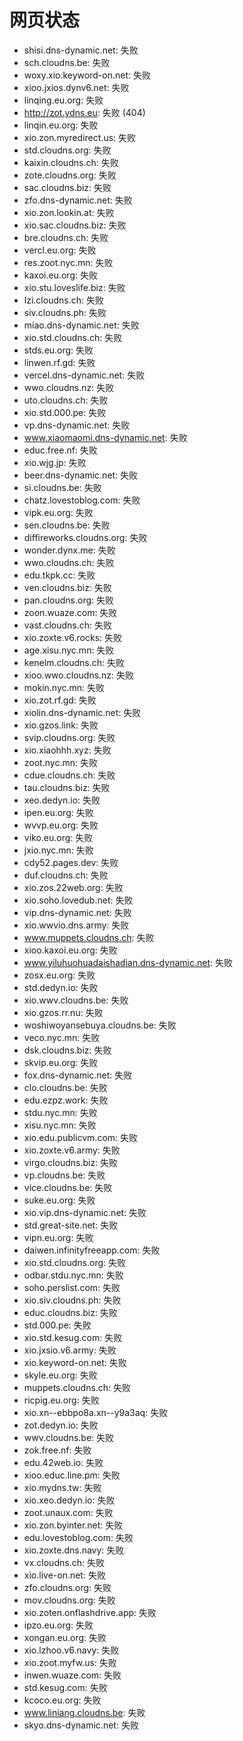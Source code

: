 # 网页状态
- shisi.dns-dynamic.net: 失败
- sch.cloudns.be: 失败
- woxy.xio.keyword-on.net: 失败
- xioo.jxios.dynv6.net: 失败
- linqing.eu.org: 失败
- http://zot.ydns.eu: 失败 (404)
- linqin.eu.org: 失败
- xio.zon.myredirect.us: 失败
- std.cloudns.org: 失败
- kaixin.cloudns.ch: 失败
- zote.cloudns.org: 失败
- sac.cloudns.biz: 失败
- zfo.dns-dynamic.net: 失败
- xio.zon.lookin.at: 失败
- xio.sac.cloudns.biz: 失败
- bre.cloudns.ch: 失败
- vercl.eu.org: 失败
- res.zoot.nyc.mn: 失败
- kaxoi.eu.org: 失败
- xio.stu.loveslife.biz: 失败
- lzi.cloudns.ch: 失败
- siv.cloudns.ph: 失败
- miao.dns-dynamic.net: 失败
- xio.std.cloudns.ch: 失败
- stds.eu.org: 失败
- linwen.rf.gd: 失败
- vercel.dns-dynamic.net: 失败
- wwo.cloudns.nz: 失败
- uto.cloudns.ch: 失败
- xio.std.000.pe: 失败
- vp.dns-dynamic.net: 失败
- www.xiaomaomi.dns-dynamic.net: 失败
- educ.free.nf: 失败
- xio.wjg.jp: 失败
- beer.dns-dynamic.net: 失败
- si.cloudns.be: 失败
- chatz.lovestoblog.com: 失败
- vipk.eu.org: 失败
- sen.cloudns.be: 失败
- diffireworks.cloudns.org: 失败
- wonder.dynx.me: 失败
- wwo.cloudns.ch: 失败
- edu.tkpk.cc: 失败
- ven.cloudns.biz: 失败
- pan.cloudns.org: 失败
- zoon.wuaze.com: 失败
- vast.cloudns.ch: 失败
- xio.zoxte.v6.rocks: 失败
- age.xisu.nyc.mn: 失败
- kenelm.cloudns.ch: 失败
- xioo.wwo.cloudns.nz: 失败
- mokin.nyc.mn: 失败
- xio.zot.rf.gd: 失败
- xiolin.dns-dynamic.net: 失败
- xio.gzos.link: 失败
- svip.cloudns.org: 失败
- xio.xiaohhh.xyz: 失败
- zoot.nyc.mn: 失败
- cdue.cloudns.ch: 失败
- tau.cloudns.biz: 失败
- xeo.dedyn.io: 失败
- ipen.eu.org: 失败
- wvvp.eu.org: 失败
- viko.eu.org: 失败
- jxio.nyc.mn: 失败
- cdy52.pages.dev: 失败
- duf.cloudns.ch: 失败
- xio.zos.22web.org: 失败
- xio.soho.lovedub.net: 失败
- vip.dns-dynamic.net: 失败
- xio.wwvio.dns.army: 失败
- www.muppets.cloudns.ch: 失败
- xioo.kaxoi.eu.org: 失败
- www.yiluhuohuadaishadian.dns-dynamic.net: 失败
- zosx.eu.org: 失败
- std.dedyn.io: 失败
- xio.wwv.cloudns.be: 失败
- xio.gzos.rr.nu: 失败
- woshiwoyansebuya.cloudns.be: 失败
- veco.nyc.mn: 失败
- dsk.cloudns.biz: 失败
- skvip.eu.org: 失败
- fox.dns-dynamic.net: 失败
- clo.cloudns.be: 失败
- edu.ezpz.work: 失败
- stdu.nyc.mn: 失败
- xisu.nyc.mn: 失败
- xio.edu.publicvm.com: 失败
- xio.zoxte.v6.army: 失败
- virgo.cloudns.biz: 失败
- vp.cloudns.be: 失败
- vice.cloudns.be: 失败
- suke.eu.org: 失败
- xio.vip.dns-dynamic.net: 失败
- std.great-site.net: 失败
- vipn.eu.org: 失败
- daiwen.infinityfreeapp.com: 失败
- xio.std.cloudns.org: 失败
- odbar.stdu.nyc.mn: 失败
- soho.perslist.com: 失败
- xio.siv.cloudns.ph: 失败
- educ.cloudns.biz: 失败
- std.000.pe: 失败
- xio.std.kesug.com: 失败
- xio.jxsio.v6.army: 失败
- xio.keyword-on.net: 失败
- skyle.eu.org: 失败
- muppets.cloudns.ch: 失败
- ricpig.eu.org: 失败
- xio.xn--ebbpo8a.xn--y9a3aq: 失败
- zot.dedyn.io: 失败
- wwv.cloudns.be: 失败
- zok.free.nf: 失败
- edu.42web.io: 失败
- xioo.educ.line.pm: 失败
- xio.mydns.tw: 失败
- xio.xeo.dedyn.io: 失败
- zoot.unaux.com: 失败
- xio.zon.byinter.net: 失败
- edu.lovestoblog.com: 失败
- xio.zoxte.dns.navy: 失败
- vx.cloudns.ch: 失败
- xio.live-on.net: 失败
- zfo.cloudns.org: 失败
- mov.cloudns.org: 失败
- xio.zoten.onflashdrive.app: 失败
- ipzo.eu.org: 失败
- xongan.eu.org: 失败
- xio.lzhoo.v6.navy: 失败
- xio.zoot.myfw.us: 失败
- inwen.wuaze.com: 失败
- std.kesug.com: 失败
- kcoco.eu.org: 失败
- www.liniang.cloudns.be: 失败
- skyo.dns-dynamic.net: 失败
